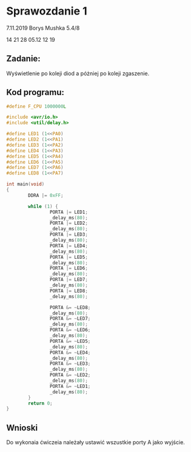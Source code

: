 # Sprawozdanie 1

7.11.2019 Borys Mushka 5.4/8

14
21
28
05.12
12
19

## Zadanie:

Wyświetlenie po koleji diod a póżniej po koleji zgaszenie.

## Kod programu:

```c
#define F_CPU 1000000L

#include <avr/io.h>
#include <util/delay.h>

#define LED1 (1<<PA0)
#define LED2 (1<<PA1)
#define LED3 (1<<PA2)
#define LED4 (1<<PA3)
#define LED5 (1<<PA4)
#define LED6 (1<<PA5)
#define LED7 (1<<PA6)
#define LED8 (1<<PA7)

int main(void)
{
        DDRA |= 0xFF;

        while (1) {
                PORTA |= LED1;
                _delay_ms(80);
                PORTA |= LED2;
                _delay_ms(80);
                PORTA |= LED3;
                _delay_ms(80);
                PORTA |= LED4;
                _delay_ms(80);
                PORTA |= LED5;
                _delay_ms(80);
                PORTA |= LED6;
                _delay_ms(80);
                PORTA |= LED7;
                _delay_ms(80);
                PORTA |= LED8;
                _delay_ms(80);

                PORTA &= ~LED8;
                _delay_ms(80);
                PORTA &= ~LED7;
                _delay_ms(80);
                PORTA &= ~LED6;
                _delay_ms(80);
                PORTA &= ~LED5;
                _delay_ms(80);
                PORTA &= ~LED4;
                _delay_ms(80);
                PORTA &= ~LED3;
                _delay_ms(80);
                PORTA &= ~LED2;
                _delay_ms(80);
                PORTA &= ~LED1;
                _delay_ms(80);
        }
        return 0;
}

```

## Wnioski

Do wykonaia ćwiczeia należały ustawić wszustkie porty A jako wyjście.
